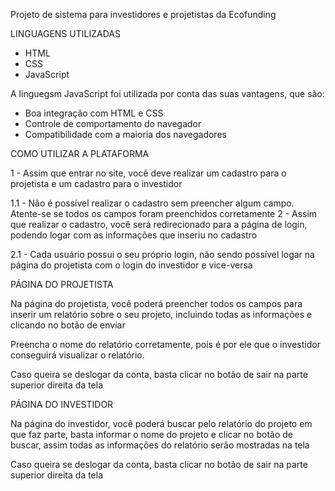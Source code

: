 Projeto de sistema para investidores e projetistas da Ecofunding

LINGUAGENS UTILIZADAS

- HTML
- CSS
- JavaScript

A linguegsm JavaScript foi utilizada por conta das suas vantagens, que são:

- Boa integração com HTML e CSS
- Controle de comportamento do navegador
- Compatibilidade com a maioria dos navegadores

COMO UTILIZAR A PLATAFORMA

1 - Assim que entrar no site, você deve realizar um cadastro para o projetista e um cadastro para o investidor
  
  1.1 - Não é possível realizar o cadastro sem preencher algum campo. Atente-se se todos os campos foram preenchidos corretamente
2 - Assim que realizar o cadastro, você será redirecionado para a página de login, podendo logar com as informações que inseriu no cadastro
  
  2.1 - Cada usuário possui o seu próprio login, não sendo possível logar na página do projetista com o login do investidor e vice-versa

PÁGINA DO PROJETISTA

Na página do projetista, você poderá preencher todos os campos para inserir um relatório sobre o seu projeto, incluindo todas as informações e clicando no botão de enviar

Preencha o nome do relatório corretamente, pois é por ele que o investidor conseguirá visualizar o relatório.

Caso queira se deslogar da conta, basta clicar no botão de sair na parte superior direita da tela

PÁGINA DO INVESTIDOR

Na página do investidor, você poderá buscar pelo relatório do projeto em que faz parte, basta informar o nome do projeto e clicar no botão de buscar, assim todas as informações do relatório serão mostradas na tela

Caso queira se deslogar da conta, basta clicar no botão de sair na parte superior direita da tela
